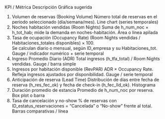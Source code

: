 KPI / Métrica	Descripción	Gráfica sugerida
1. Volumen de reservas (Booking Volume)	Número total de reservas en el periodo seleccionado (día/semana/mes).	Line chart (series temporales)
2. Noches habitación vendidas (Room Nights)	Suma de h_num_noc × h_tot_hab; mide la demanda en noches-habitación.	Área o línea apilada
3. Tasa de ocupación (Occupancy Rate)	(Room Nights vendidas / Habitaciones_totales disponibles) × 100.	
Se calculan diario o mensual, según ID_empresa y su Habitaciones_tot.	Gauge / indicador numérico + serie temporal	
4. Ingreso Promedio Diario (ADR)	Total ingresos (h_tfa_total) / Room Nights vendidas.	Gauge / barra simple
5. Ingresos por habitación disponible (RevPAR)	ADR × Occupancy Rate. Refleja ingresos ajustados por disponibilidad.	Gauge / serie temporal
6. Anticipación de reserva (Lead Time)	Distribución de días entre fecha de reserva (h_res_fec_ok) y fecha de check-in (h_fec_lld_ok).	Histograma
7. Duración promedio de estancia	Promedio de h_num_noc por reserva.	Box plot o barra
8. Tasa de cancelación y no-show	% de reservas con ID_estatus_reservaciones = “Cancelada” o “No-show” frente al total.	Barras comparativas / línea
